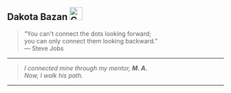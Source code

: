 ## Dakota Bazan <img src="https://media1.giphy.com/media/v1.Y2lkPTc5MGI3NjExbno2czVyZ3Izdjk2ZzB4Y3BsNGRoZGhpaTI0OXE5ZHFkazNtdTU5ciZlcD12MV9pbnRlcm5hbF9naWZfYnlfaWQmY3Q9Zw/Kc1m0sCezkxOsAYFEl/giphy.gif" width="30" alt="Corazón púrpura animado" />


> “You can't connect the dots looking forward;  
> you can only connect them looking backward.”  
> — Steve Jobs

---

> *I connected mine through my mentor, **M. A.**  
> Now, I walk his path.*

---


